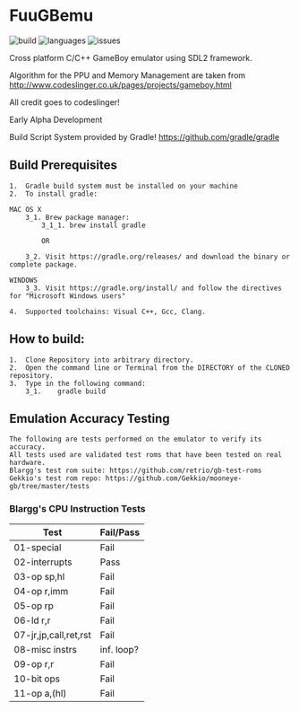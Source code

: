 # FuuGBemu
![build](https://img.shields.io/github/workflow/status/DerekBoucher/FuuGBemu/CI) ![languages](https://img.shields.io/github/languages/top/DerekBoucher/FuuGBemu) ![issues](https://img.shields.io/github/issues-raw/DerekBoucher/FuuGBemu)

Cross platform C/C++ GameBoy emulator using SDL2 framework.

Algorithm for the PPU and Memory Management are taken from http://www.codeslinger.co.uk/pages/projects/gameboy.html

All credit goes to codeslinger!

Early Alpha Development

Build Script System provided by Gradle! https://github.com/gradle/gradle

## Build Prerequisites
    1.  Gradle build system must be installed on your machine
    2.  To install gradle:

    MAC OS X
        3_1. Brew package manager:
            3_1_1. brew install gradle

            OR

        3_2. Visit https://gradle.org/releases/ and download the binary or complete package.
    
    WINDOWS
        3_3. Visit https://gradle.org/install/ and follow the directives for "Microsoft Windows users"
    
    4.  Supported toolchains: Visual C++, Gcc, Clang.


## How to build:

    1.  Clone Repository into arbitrary directory.
    2.  Open the command line or Terminal from the DIRECTORY of the CLONED repository.
    3.  Type in the following command:
        3_1.    gradle build

## Emulation Accuracy Testing

	The following are tests performed on the emulator to verify its accuracy.
	All tests used are validated test roms that have been tested on real hardware.
	Blargg's test rom suite: https://github.com/retrio/gb-test-roms
	Gekkio's test rom repo: https://github.com/Gekkio/mooneye-gb/tree/master/tests

### Blargg's CPU Instruction Tests
| Test 		| Fail/Pass |
|------			|-------|
|01-special		| Fail	|
|02-interrupts		| Pass	|
|03-op sp,hl		| Fail	|
|04-op r,imm		| Fail	|
|05-op rp		| Fail	|
|06-ld r,r		| Fail	|
|07-jr,jp,call,ret,rst	| Fail	|
|08-misc instrs		| inf. loop? |
|09-op r,r		| Fail	|
|10-bit ops		| Fail	|
|11-op a,(hl)		| Fail	|